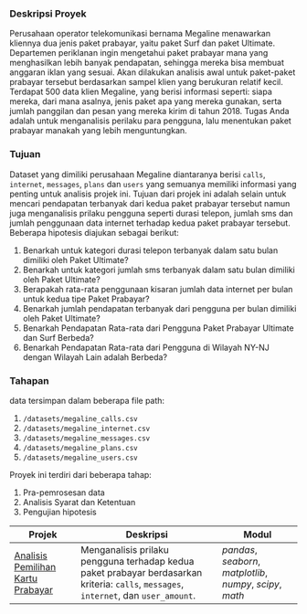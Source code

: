 ### Deskripsi Proyek
Perusahaan operator telekomunikasi bernama Megaline menawarkan kliennya dua jenis paket prabayar, yaitu paket Surf dan paket Ultimate. Departemen periklanan ingin mengetahui paket prabayar mana yang menghasilkan lebih banyak pendapatan, sehingga mereka bisa membuat anggaran iklan yang sesuai.
Akan dilakukan analisis awal untuk paket-paket prabayar tersebut berdasarkan sampel klien yang berukuran relatif kecil. Terdapat 500 data klien Megaline, yang berisi informasi seperti: siapa mereka, dari mana asalnya, jenis paket apa yang mereka gunakan, serta jumlah panggilan dan pesan yang mereka kirim di tahun 2018. Tugas Anda adalah untuk menganalisis perilaku para pengguna, lalu menentukan paket prabayar manakah yang lebih menguntungkan.

### Tujuan
Dataset yang dimiliki perusahaan Megaline diantaranya berisi `calls`, `internet`, `messages`, `plans` dan `users` yang semuanya memiliki informasi yang penting untuk analisis projek ini. Tujuan dari projek ini adalah selain untuk mencari pendapatan terbanyak dari kedua paket prabayar tersebut namun juga menganalisis prilaku pengguna seperti durasi telepon, jumlah sms dan jumlah penggunaan data internet terhadap kedua paket prabayar tersebut. Beberapa hipotesis diajukan sebagai berikut:
1. Benarkah untuk kategori durasi telepon terbanyak dalam satu bulan dimiliki oleh Paket Ultimate?
2. Benarkah untuk kategori jumlah sms terbanyak dalam satu bulan dimiliki oleh Paket Ultimate?
3. Berapakah rata-rata penggunaan kisaran jumlah data internet per bulan untuk kedua tipe Paket Prabayar?
4. Benarkah jumlah pendapatan terbanyak dari pengguna per bulan dimiliki oleh Paket Ultimate?
5. Benarkah Pendapatan Rata-rata dari Pengguna Paket Prabayar Ultimate dan Surf Berbeda?
7. Benarkah Pendapatan Rata-rata dari Pengguna di Wilayah NY-NJ dengan Wilayah Lain adalah Berbeda?

### Tahapan
data tersimpan dalam beberapa file path: 
1. `/datasets/megaline_calls.csv`
2. `/datasets/megaline_internet.csv` 
3. `/datasets/megaline_messages.csv` 
4. `/datasets/megaline_plans.csv` 
5. `/datasets/megaline_users.csv`

Proyek ini terdiri dari beberapa tahap:
 1. Pra-pemrosesan data
 2. Analisis Syarat dan Ketentuan
 3. Pengujian hipotesis

| Projek | Deskripsi | Modul |
| ------- | ------- | ------- |
| [Analisis Pemilihan Kartu Prabayar](https://github.com/vikrayudha/Project_TripleTen/blob/main/Project%2004%20-%20Pemilihan%20Paket%20Kartu%20Prabayar/Project_4.ipynb) | Menganalisis prilaku pengguna terhadap kedua paket prabayar berdasarkan kriteria: `calls`, `messages`, `internet`, dan  `user_amount`. | *pandas*, *seaborn*, *matplotlib*, *numpy*, *scipy*, *math*|
